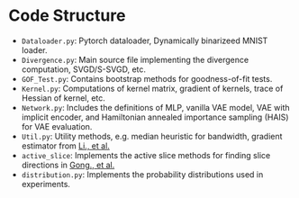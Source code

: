 # Code Structure
* `Dataloader.py`: Pytorch dataloader, Dynamically binarizeed MNIST loader.
* `Divergence.py`: Main source file implementing the divergence computation, SVGD/S-SVGD, etc.
* `GOF_Test.py`: Contains bootstrap methods for goodness-of-fit tests.
* `Kernel.py`:  Computations of kernel matrix, gradient of kernels, trace of Hessian of kernel, etc.
* `Network.py`: Includes the definitions of MLP, vanilla VAE model, VAE with implicit encoder, and Hamiltonian annealed importance sampling (HAIS) for VAE evaluation. 
* `Util.py`: Utility methods, e.g. median heuristic for bandwidth, gradient estimator from [Li., et al.](https://arxiv.org/pdf/1705.07107.pdf)
* `active_slice`: Implements the active slice methods for finding slice directions in [Gong., et al.](https://arxiv.org/pdf/2102.03159.pdf)
* `distribution.py`: Implements the probability distributions used in experiments. 
